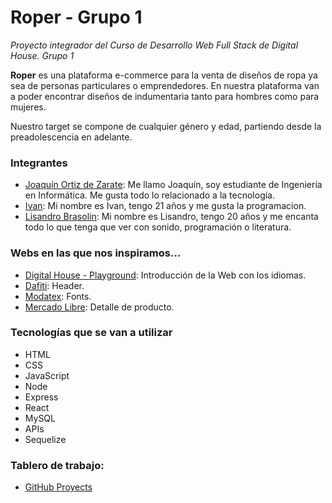 # Roper - Grupo 1
*Proyecto integrador del Curso de Desarrollo Web Full Stack de Digital House. Grupo 1*

**Roper** es una plataforma e-commerce para la venta de diseños de ropa ya sea de personas particulares o emprendedores. 
En nuestra plataforma van a poder encontrar diseños de indumentaria tanto para hombres como para mujeres.

Nuestro target se compone de cualquier género y edad, partiendo desde la preadolescencia en adelante.

### Integrantes
- [Joaquín Ortiz de Zarate](https://github.com/jopiortiz): Me llamo Joaquín, soy estudiante de Ingeniería en Informática. Me gusta todo lo relacionado a la tecnología.
- [Ivan](https://github.com/ivanalexisc): Mi nombre es Ivan, tengo 21 años y me gusta la programacion.
- [Lisandro Brasolin](https://github.com/LisandroB): Mi nombre es Lisandro, tengo 20 años y me encanta todo lo que tenga que ver con sonido, programación o literatura.

### Webs en las que nos inspiramos...
- [Digital House - Playground](https://digitalhouse.com/): Introducción de la Web con los idiomas.
- [Dafiti](https://dafiti.cl/): Header.
- [Modatex](https://www.modatex.com.ar/): Fonts.
- [Mercado Libre](https://mercadolibre.com.ar/): Detalle de producto.

### Tecnologías que se van a utilizar
- HTML
- CSS
- JavaScript
- Node
- Express
- React
- MySQL
- APIs
- Sequelize

### Tablero de trabajo:
 - [GitHub Proyects](https://github.com/jopiortiz/grupo_1_roper/projects/3)
